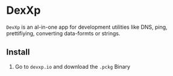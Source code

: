# DexXp

`DevXp` is an al-in-one app for development utilities like DNS, ping, prettifiying, converting data-formts or strings.

## Install

1. Go to `devxp.io` and download the `.pckg` Binary